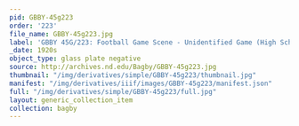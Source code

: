 ```yaml
---
pid: GBBY-45g223
order: '223'
file_name: GBBY-45g223.jpg
label: 'GBBY 45G/223: Football Game Scene - Unidentified Game (High School?) - c1920s'
_date: 1920s
object_type: glass plate negative
source: http://archives.nd.edu/Bagby/GBBY-45g223.jpg
thumbnail: "/img/derivatives/simple/GBBY-45g223/thumbnail.jpg"
manifest: "/img/derivatives/iiif/images/GBBY-45g223/manifest.json"
full: "/img/derivatives/simple/GBBY-45g223/full.jpg"
layout: generic_collection_item
collection: bagby
---
```

